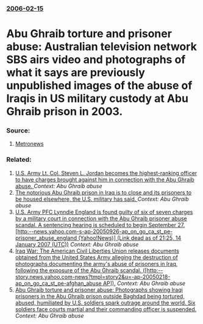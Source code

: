 ### [2006-02-15](/news/2006/02/15/index.md)

#  Abu Ghraib torture and prisoner abuse: Australian television network SBS airs video and photographs of what it says are previously unpublished images of the abuse of Iraqis in US military custody at Abu Ghraib prison in 2003. 




### Source:

1. [Metronews](http://www.metronews.ca/reuters_international.asp?id=130178)

### Related:

1. [ U.S. Army Lt. Col. Steven L. Jordan becomes the highest-ranking officer to have charges brought against him in connection with the Abu Ghraib abuse. ](/news/2006/04/28/u-s-army-lt-col-steven-l-jordan-becomes-the-highest-ranking-officer-to-have-charges-brought-against-him-in-connection-with-the-abu-ghra.md) _Context: Abu Ghraib abuse_
2. [ The notorious Abu Ghraib prison in Iraq is to close and its prisoners to be housed elsewhere, the U.S. military has said. ](/news/2006/03/9/the-notorious-abu-ghraib-prison-in-iraq-is-to-close-and-its-prisoners-to-be-housed-elsewhere-the-u-s-military-has-said.md) _Context: Abu Ghraib abuse_
3. [ U.S. Army PFC Lynndie England is found guilty of six of seven charges by a military court in connection with the Abu Ghraib prisoner abuse scandal. A sentencing hearing is scheduled to begin September 27. [http:--news.yahoo.com-s-ap-20050926-ap_on_go_ca_st_pe-prisoner_abuse_england (Yahoo!News)] (Link dead as of 21:25, 14 January 2007 (UTC))](/news/2005/09/26/u-s-army-pfc-lynndie-england-is-found-guilty-of-six-of-seven-charges-by-a-military-court-in-connection-with-the-abu-ghraib-prisoner-abuse.md) _Context: Abu Ghraib abuse_
4. [ Iraq War: The American Civil Liberties Union releases documents obtained from the United States Army alleging the destruction of photographs documenting the army's abuse of prisoners in Iraq, following the exposure of the Abu Ghraib scandal. ([http:--story.news.yahoo.com-news?tmpl=story2&u=-ap-20050218-ap_on_go_ca_st_pe-afghan_abuse AP]).](/news/2005/02/18/iraq-war-the-american-civil-liberties-union-releases-documents-obtained-from-the-united-states-army-alleging-the-destruction-of-photograph.md) _Context: Abu Ghraib abuse_
5. [ Abu Ghraib torture and prisoner abuse: Photographs showing Iraqi prisoners in the Abu Ghraib prison outside Baghdad being tortured, abused, humiliated by U.S. soldiers spark outrage around the world. Six soldiers face courts martial and their commanding officer is suspended. ](/news/2004/04/29/abu-ghraib-torture-and-prisoner-abuse-photographs-showing-iraqi-prisoners-in-the-abu-ghraib-prison-outside-baghdad-being-tortured-abused.md) _Context: Abu Ghraib abuse_
